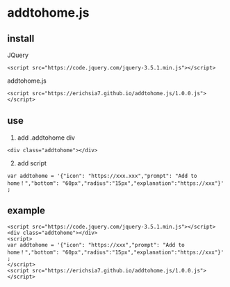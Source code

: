 # addtohome.js
## install
JQuery
```
<script src="https://code.jquery.com/jquery-3.5.1.min.js"></script>
```
addtohome.js
```
<script src="https://erichsia7.github.io/addtohome.js/1.0.0.js"></script>
```
## use
1. add .addtohome div
```
<div class="addtohome"></div>
```
2. add script
```
var addtohome = '{"icon": "https://xxx.xxx","prompt": "Add to home！","bottom": "60px","radius":"15px","explanation":"https://xxx"}' ;
```
## example
```
<script src="https://code.jquery.com/jquery-3.5.1.min.js"></script>
<div class="addtohome"></div>
<script>
var addtohome = '{"icon": "https://xxx","prompt": "Add to home！","bottom": "60px","radius":"15px","explanation":"https://xxx"}' ;
</script>
<script src="https://erichsia7.github.io/addtohome.js/1.0.0.js"></script>
```
